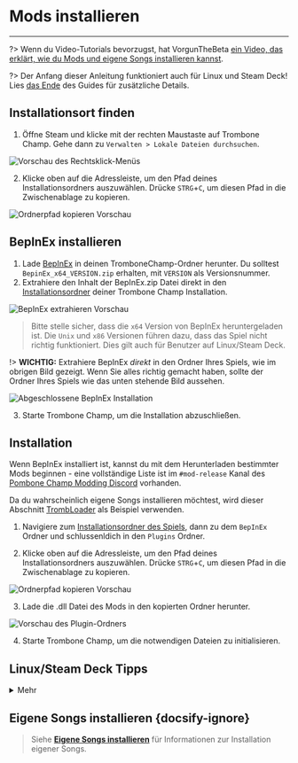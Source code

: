 # Mods installieren
---

?> Wenn du Video-Tutorials bevorzugst, hat VorgunTheBeta [ein Video, das erklärt, wie du Mods und eigene Songs installieren kannst](https://youtu.be/pSwNSGx-P5c).

?> Der Anfang dieser Anleitung funktioniert auch für Linux und Steam Deck! Lies [das Ende](#linuxsteam-deck-specific-tips) des Guides für zusätzliche Details.

## Installationsort finden
1. Öffne Steam und klicke mit der rechten Maustaste auf Trombone Champ. Gehe dann zu `Verwalten > Lokale Dateien durchsuchen`.

![Vorschau des Rechtsklick-Menüs](../docs/files/localfilescontext.png)

2. Klicke oben auf die Adressleiste, um den Pfad deines Installationsordners auszuwählen. Drücke `STRG`+`C`, um diesen Pfad in die Zwischenablage zu kopieren.

![Ordnerpfad kopieren Vorschau](../docs/files/copyfolderpath.png)

## BepInEx installieren

1. Lade [BepInEx](https://github.com/BepInEx/BepInEx/releases/latest) in deinen TromboneChamp-Ordner herunter. Du solltest `BepinEx_x64_VERSION.zip` erhalten, mit `VERSION` als Versionsnummer.
2. Extrahiere den Inhalt der BepInEx.zip Datei direkt in den [Installationsordner](##finding-install-location) deiner Trombone Champ Installation.

![BepInEx extrahieren Vorschau](../docs/files/bepinexextract.png)

> Bitte stelle sicher, dass die `x64` Version von BepInEx heruntergeladen ist. Die `Unix` und `x86` Versionen führen dazu, dass das Spiel nicht richtig funktioniert. Dies gilt auch für Benutzer auf Linux/Steam Deck.

!> **WICHTIG:** Extrahiere BepInEx *direkt* in den Ordner Ihres Spiels, wie im obrigen Bild gezeigt. Wenn Sie alles richtig gemacht haben, sollte der Ordner Ihres Spiels wie das unten stehende Bild aussehen.

![Abgeschlossene BepInEx Installation](../docs/files/finishedbepinex.png)

3. Starte Trombone Champ, um die Installation abzuschließen.

## Installation

Wenn BepInEx installiert ist, kannst du mit dem Herunterladen bestimmter Mods beginnen - eine vollständige Liste ist im `#mod-release` Kanal des [Pombone Champ Modding Discord](https://discord.gg/KVzKRsbetJ) vorhanden.

Da du wahrscheinlich eigene Songs installieren möchtest, wird dieser Abschnitt [TrombLoader](https://github.com/NyxTheShield/TrombLoader/releases/latest) als Beispiel verwenden.

1. Navigiere zum [Installationsordner des Spiels](###finding-install-location), dann zu dem `BepInEx` Ordner und schlussenldich in den `Plugins` Ordner.

2. Klicke oben auf die Adressleiste, um den Pfad deines Installationsordners auszuwählen. Drücke `STRG`+`C`, um diesen Pfad in die Zwischenablage zu kopieren.

![Ordnerpfad kopieren Vorschau](../docs/files/copyfolderpathplugins.png)

3. Lade die .dll Datei des Mods in den kopierten Ordner herunter.

![Vorschau des Plugin-Ordners](../docs/files/pluginswithtrombloader.png)

4. Starte Trombone Champ, um die notwendigen Dateien zu initialisieren.

## Linux/Steam Deck Tipps
<details closed>
<summary>Mehr</summary>

The process of installing BepInEx is largely the same as on Windows listed above, however there are some extra things to be aware of first:

 - To follow the guide, Steam Deck users will need to switch to Desktop Mode by holding down the power button and selecting `Desktop Mode` from the menu.

 - Steam Deck users will need to install the game to the internal storage, as BepInEx will not load from the microSD card.

 - As stated earlier, you will still need to install the `x64` Windows version of BepInEx, not the `unix` version, as Trombone Champ is still a Windows application running under Proton.

 - Save and log files are stored in your Steam folder within Proton's compatibility folders.

    - On Steam Deck this can be found at: `~/.local/share/Steam/steamapps/compatdata/1059990/pfx/drive_c/users/steamuser/AppData/LocalLow/Holy Wow/TromboneChamp`
    - On other Linux flavors you can run `locate -r /Holy Wow$` from the terminal if you're unsure of where your Steam folder is.

You will also need to add `WINEDLLOVERRIDES="winhttp=n,b" %command%` to your game's launch options. To do this, right click the game in Steam and click `Properties`. Unlike on Windows, Proton won't load BepInEx's files unless specifically instructed to here.

![Steam Eigenschaften Vorschau](../docs/files/linuxsteamproperties.png)

Once added, BepInEx should now work! Install your mods [as instructed above](##installation) to get custom songs working.

### Video Backgrounds {docsify-ignore}

Some custom songs will include videos for their backgrounds, and the default Proton install cannot play these back. If you want these to work, you can install `GE-Proton` using [ProtonUp-Qt](https://davidotek.github.io/protonup-qt/). This is a version of Proton that includes some additional features, including the ability to play back video formats that Valve are unable to support officially.

We recommend following [this guide created by GamingOnLinux](https://www.gamingonlinux.com/2022/03/protonup-qt-got-upgraded-heres-how-to-use-it-on-steam-deck-and-linux/) for instructions on how to use ProtonUp-Qt and install `GE-Proton`.

!> Even with GE-Proton, you may still experience some issues with video playback depending on your setup. </details>

## Eigene Songs installieren {docsify-ignore}

> Siehe [**Eigene Songs installieren**](installing-songs) für Informationen zur Installation eigener Songs.